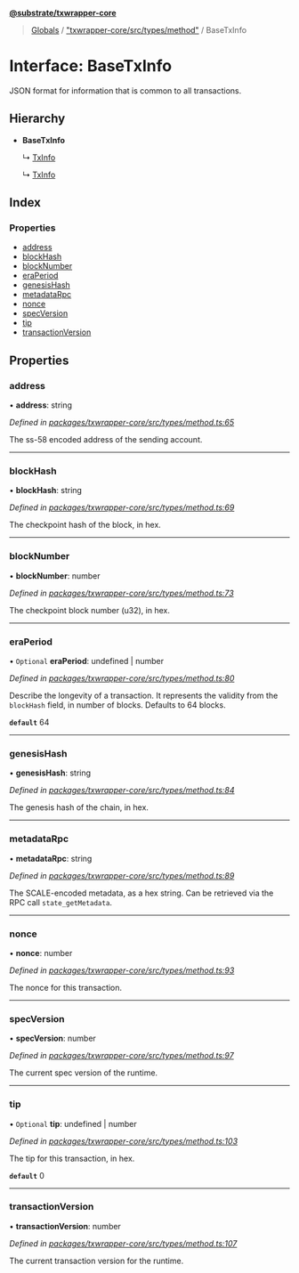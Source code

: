 **[@substrate/txwrapper-core](../README.md)**

> [Globals](../globals.md) / ["txwrapper-core/src/types/method"](../modules/_txwrapper_core_src_types_method_.md) / BaseTxInfo

# Interface: BaseTxInfo

JSON format for information that is common to all transactions.

## Hierarchy

* **BaseTxInfo**

  ↳ [TxInfo](_txwrapper_core_src_types_method_.txinfo.md)

  ↳ [TxInfo](_txwrapper_core_src_types_method_.txinfo.md)

## Index

### Properties

* [address](_txwrapper_core_src_types_method_.basetxinfo.md#address)
* [blockHash](_txwrapper_core_src_types_method_.basetxinfo.md#blockhash)
* [blockNumber](_txwrapper_core_src_types_method_.basetxinfo.md#blocknumber)
* [eraPeriod](_txwrapper_core_src_types_method_.basetxinfo.md#eraperiod)
* [genesisHash](_txwrapper_core_src_types_method_.basetxinfo.md#genesishash)
* [metadataRpc](_txwrapper_core_src_types_method_.basetxinfo.md#metadatarpc)
* [nonce](_txwrapper_core_src_types_method_.basetxinfo.md#nonce)
* [specVersion](_txwrapper_core_src_types_method_.basetxinfo.md#specversion)
* [tip](_txwrapper_core_src_types_method_.basetxinfo.md#tip)
* [transactionVersion](_txwrapper_core_src_types_method_.basetxinfo.md#transactionversion)

## Properties

### address

•  **address**: string

*Defined in [packages/txwrapper-core/src/types/method.ts:65](https://github.com/paritytech/txwrapper-core/blob/15c9541/packages/txwrapper-core/src/types/method.ts#L65)*

The ss-58 encoded address of the sending account.

___

### blockHash

•  **blockHash**: string

*Defined in [packages/txwrapper-core/src/types/method.ts:69](https://github.com/paritytech/txwrapper-core/blob/15c9541/packages/txwrapper-core/src/types/method.ts#L69)*

The checkpoint hash of the block, in hex.

___

### blockNumber

•  **blockNumber**: number

*Defined in [packages/txwrapper-core/src/types/method.ts:73](https://github.com/paritytech/txwrapper-core/blob/15c9541/packages/txwrapper-core/src/types/method.ts#L73)*

The checkpoint block number (u32), in hex.

___

### eraPeriod

• `Optional` **eraPeriod**: undefined \| number

*Defined in [packages/txwrapper-core/src/types/method.ts:80](https://github.com/paritytech/txwrapper-core/blob/15c9541/packages/txwrapper-core/src/types/method.ts#L80)*

Describe the longevity of a transaction. It represents the validity from
the `blockHash` field, in number of blocks. Defaults to 64 blocks.

**`default`** 64

___

### genesisHash

•  **genesisHash**: string

*Defined in [packages/txwrapper-core/src/types/method.ts:84](https://github.com/paritytech/txwrapper-core/blob/15c9541/packages/txwrapper-core/src/types/method.ts#L84)*

The genesis hash of the chain, in hex.

___

### metadataRpc

•  **metadataRpc**: string

*Defined in [packages/txwrapper-core/src/types/method.ts:89](https://github.com/paritytech/txwrapper-core/blob/15c9541/packages/txwrapper-core/src/types/method.ts#L89)*

The SCALE-encoded metadata, as a hex string. Can be retrieved via the RPC
call `state_getMetadata`.

___

### nonce

•  **nonce**: number

*Defined in [packages/txwrapper-core/src/types/method.ts:93](https://github.com/paritytech/txwrapper-core/blob/15c9541/packages/txwrapper-core/src/types/method.ts#L93)*

The nonce for this transaction.

___

### specVersion

•  **specVersion**: number

*Defined in [packages/txwrapper-core/src/types/method.ts:97](https://github.com/paritytech/txwrapper-core/blob/15c9541/packages/txwrapper-core/src/types/method.ts#L97)*

The current spec version of the runtime.

___

### tip

• `Optional` **tip**: undefined \| number

*Defined in [packages/txwrapper-core/src/types/method.ts:103](https://github.com/paritytech/txwrapper-core/blob/15c9541/packages/txwrapper-core/src/types/method.ts#L103)*

The tip for this transaction, in hex.

**`default`** 0

___

### transactionVersion

•  **transactionVersion**: number

*Defined in [packages/txwrapper-core/src/types/method.ts:107](https://github.com/paritytech/txwrapper-core/blob/15c9541/packages/txwrapper-core/src/types/method.ts#L107)*

The current transaction version for the runtime.
